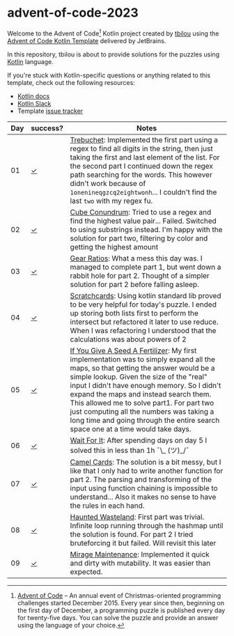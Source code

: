 # advent-of-code-2023

Welcome to the Advent of Code[^aoc] Kotlin project created by [tbilou][github] using the [Advent of Code Kotlin Template][template] delivered by JetBrains.

In this repository, tbilou is about to provide solutions for the puzzles using [Kotlin][kotlin] language.

If you're stuck with Kotlin-specific questions or anything related to this template, check out the following resources:

- [Kotlin docs][docs]
- [Kotlin Slack][slack]
- Template [issue tracker][issues]


[^aoc]:
    [Advent of Code][aoc] – An annual event of Christmas-oriented programming challenges started December 2015.
    Every year since then, beginning on the first day of December, a programming puzzle is published every day for twenty-five days.
    You can solve the puzzle and provide an answer using the language of your choice.

| Day | success?   | Notes                                                                                                                                                                                                                                                                                                                                                                                                                                                      |
|-----|------------|------------------------------------------------------------------------------------------------------------------------------------------------------------------------------------------------------------------------------------------------------------------------------------------------------------------------------------------------------------------------------------------------------------------------------------------------------------|
| 01  | [✓][day01] | [Trebuchet][aoc01]: Implemented the first part using a regex to find all digits in the string, then just taking the first and last element of the list. For the second part I continued down the regex path searching for the words. This however didn't work because of `1onenineqgzcq2eightwonh`... I couldn't find the last `two` with my regex fu.                                                                                                     | 
| 02  | [✓][day02] | [Cube Conundrum][aoc02]: Tried to use a regex and find the highest value pair... Failed. Switched to using substrings instead. I'm happy with the solution for part two, filtering by color and getting the highest amount                                                                                                                                                                                                                                 | 
| 03  | [✓][day03] | [Gear Ratios][aoc03]: What a mess this day was. I managed to complete part 1, but went down a rabbit hole for part 2. Thought of a simpler solution for part 2 before falling asleep.                                                                                                                                                                                                                                                                      | 
| 04  | [✓][day04] | [Scratchcards][aoc04]: Using kotlin standard lib proved to be very helpful for today's puzzle. I ended up storing both lists first to perform the intersect but refactored it later to use reduce. When I was refactoring I understood that the calculations was about powers of 2                                                                                                                                                                         | 
| 05  | [✓][day05] | [If You Give A Seed A Fertilizer][aoc05]: My first implementation was to simply expand all the maps, so that getting the answer would be a simple lookup. Given the size of the "real" input I didn't have enough memory. So I didn't expand the maps and instead search them. This allowed me to solve part1. For part two just computing all the numbers was taking a long time and going through the entire search space one at a time would take days. | 
| 06  | [✓][day06] | [Wait For It][aoc06]: After spending days on day 5 I solved this in less than 1h ¯\\_ (ツ)_/¯                                                                                                                                                                                                                                                                                                                                                               | 
| 07  | [✓][day07] | [Camel Cards][aoc07]: The solution is a bit messy, but I like that I only had to write another function for part 2. The parsing and transforming of the input using function chaining is impossible to understand... Also it makes no sense to have the rules in each hand.                                                                                                                                                                                | 
| 08  | [✓][day08] | [Haunted Wasteland][aoc08]: First part was trivial. Infinite loop running through the hashmap until the solution is found. For part 2 I tried bruteforcing it but failed. Will revisit this later                                                                                                                                                                                                                                                          | 
| 09  | [✓][day09] | [Mirage Maintenance][aoc09]: Implemented it quick and dirty with mutability. It was easier than expected.                                                                                                                                                                                                                                                                                                                                                  | 
 

[aoc01]: https://adventofcode.com/2023/day/1
[aoc02]: https://adventofcode.com/2023/day/2
[aoc03]: https://adventofcode.com/2023/day/3
[aoc04]: https://adventofcode.com/2023/day/4
[aoc05]: https://adventofcode.com/2023/day/5
[aoc06]: https://adventofcode.com/2023/day/6
[aoc07]: https://adventofcode.com/2023/day/7
[aoc08]: https://adventofcode.com/2023/day/8
[aoc09]: https://adventofcode.com/2023/day/9
[day01]: src/Day01.kt
[day02]: src/Day02.kt
[day03]: src/Day03.kt
[day04]: src/Day04.kt
[day05]: src/Day05_1.kt
[day06]: src/Day06.kt
[day07]: src/Day07.kt
[day08]: src/Day08.kt
[day09]: src/Day09.kt

[aoc]: https://adventofcode.com
[docs]: https://kotlinlang.org/docs/home.html
[github]: https://github.com/tbilou
[issues]: https://github.com/kotlin-hands-on/advent-of-code-kotlin-template/issues
[kotlin]: https://kotlinlang.org
[slack]: https://surveys.jetbrains.com/s3/kotlin-slack-sign-up
[template]: https://github.com/kotlin-hands-on/advent-of-code-kotlin-template
